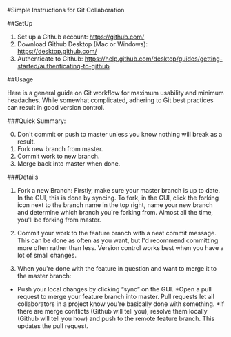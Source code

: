 #Simple Instructions for Git Collaboration

##SetUp

1. Set up a Github account: https://github.com/
2. Download Github Desktop (Mac or Windows): https://desktop.github.com/
3. Authenticate to Github:  https://help.github.com/desktop/guides/getting-started/authenticating-to-github

##Usage

Here is a general guide on Git workflow for maximum usability and minimum headaches. While somewhat complicated, adhering to Git best practices can result in good version control.

###Quick Summary: 

0. Don't commit or push to master unless you know nothing will break as a result.
1. Fork new branch from master.
2. Commit work to new branch.
3. Merge back into master when done.

###Details

1. Fork a new Branch: Firstly, make sure your master branch is up to date. In the GUI, this is done by syncing. To fork, in the GUI, click the forking icon next to the branch name in the top right, name your new branch and determine which branch you're forking from. Almost all the time, you'll be forking from master.

2. Commit your work to the feature branch with a neat commit message. This can be done as often as you want, but I'd recommend committing more often rather than less. Version control works best when you have a lot of small changes.

3. When you're done with the feature in question and want to merge it to the master branch: 

* Push your local changes by clicking “sync” on the GUI.
*Open a pull request to merge your feature branch into master. Pull requests let all collaborators in a project know you're basically done with something.
*If there are merge conflicts (Github will tell you), resolve them locally (Github will tell you how) and push to the remote feature branch. This updates the pull request.
